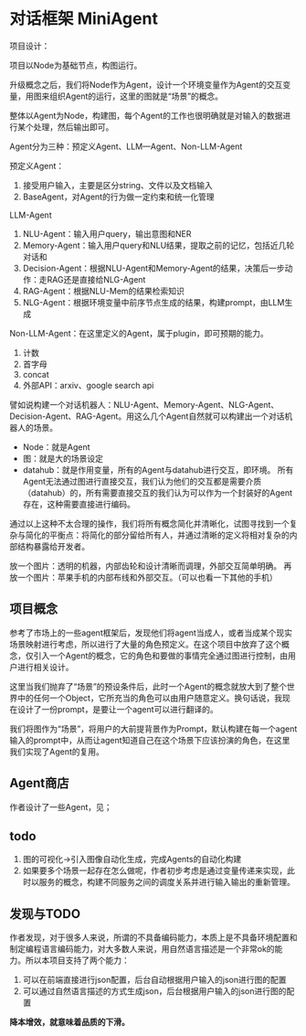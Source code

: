 <!--
 * @Descripttion: 
 * @Author: Duke 叶兀
 * @E-mail: ljyduke@gmail.com
 * @Date: 2024-01-03 22:51:03
 * @LastEditors: Junyi_Li ljyduke@gmail.com
 * @LastEditTime: 2024-05-17 18:21:39
-->
# 对话框架 MiniAgent
项目设计：

项目以Node为基础节点，构图运行。

升级概念之后，我们将Node作为Agent，设计一个环境变量作为Agent的交互变量，用图来组织Agent的运行，这里的图就是“场景”的概念。

整体以Agent为Node，构建图，每个Agent的工作也很明确就是对输入的数据进行某个处理，然后输出即可。

Agent分为三种：预定义Agent、LLM—Agent、Non-LLM-Agent

预定义Agent：
1. 接受用户输入，主要是区分string、文件以及文档输入
2. BaseAgent，对Agent的行为做一定约束和统一化管理

LLM-Agent
1. NLU-Agent：输入用户query，输出意图和NER
2. Memory-Agent：输入用户query和NLU结果，提取之前的记忆，包括近几轮对话和
3. Decision-Agent：根据NLU-Agent和Memory-Agent的结果，决策后一步动作：走RAG还是直接给NLG-Agent
4. RAG-Agent：根据NLU-Mem的结果检索知识
5. NLG-Agent：根据环境变量中前序节点生成的结果，构建prompt，由LLM生成

Non-LLM-Agent：在这里定义的Agent，属于plugin，即可预期的能力。
1. 计数
2. 首字母
3. concat
4. 外部API：arxiv、google search api


譬如说构建一个对话机器人：NLU-Agent、Memory-Agent、NLG-Agent、Decision-Agent、RAG-Agent。用这么几个Agent自然就可以构建出一个对话机器人的场景。


- Node：就是Agent
- 图：就是大的场景设定
- datahub：就是作用变量，所有的Agent与datahub进行交互，即环境。
所有Agent无法通过图进行直接交互，我们认为他们的交互都是需要介质（datahub）的，所有需要直接交互的我们认为可以作为一个封装好的Agent存在，这种需要直接进行编码。

通过以上这种不太合理的操作，我们将所有概念简化并清晰化，试图寻找到一个复杂与简化的平衡点：将简化的部分留给所有人，并通过清晰的定义将相对复杂的内部结构暴露给开发者。

放一个图片：透明的机器，内部齿轮和设计清晰而调理，外部交互简单明确。
再放一个图片：苹果手机的内部布线和外部交互。（可以也看一下其他的手机）




## 项目概念
参考了市场上的一些agent框架后，发现他们将agent当成人，或者当成某个现实场景映射进行考虑，所以进行了大量的角色预定义。在这个项目中放弃了这个概念，仅引入一个Agent的概念，它的角色和要做的事情完全通过图进行控制，由用户进行相关设计。

这里当我们抛弃了“场景”的预设条件后，此时一个Agent的概念就放大到了整个世界中的任何一个Object，它所充当的角色可以由用户随意定义。换句话说，我现在设计了一份prompt，是要让一个agent可以进行翻译的。

我们将图作为“场景”，将用户的大前提背景作为Prompt，默认构建在每一个agent输入的prompt中，从而让agent知道自己在这个场景下应该扮演的角色，在这里我们实现了Agent的复用。

## Agent商店
作者设计了一些Agent，见；


## todo
1. 图的可视化->引入图像自动化生成，完成Agents的自动化构建
2. 如果要多个场景一起存在怎么做呢，作者初步考虑是通过变量传递来实现，此时以服务的概念，构建不同服务之间的调度关系并进行输入输出的重新管理。

## 发现与TODO
作者发现，对于很多人来说，所谓的不具备编码能力，本质上是不具备环境配置和制定编程语言编码能力，对大多数人来说，用自然语言描述是一个非常ok的能力。所以本项目支持了两个能力：
1. 可以在前端直接进行json配置，后台自动根据用户输入的json进行图的配置
2. 可以通过自然语言描述的方式生成json，后台根据用户输入的json进行图的配置


**降本增效，就意味着品质的下滑。**